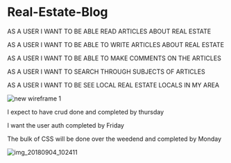 # Real-Estate-Blog

AS A USER I WANT TO BE ABLE READ ARTICLES ABOUT REAL ESTATE

AS A USER I WANT TO BE ABLE TO WRITE ARTICLES ABOUT REAL ESTATE

AS A USER I WANT TO BE ABLE TO MAKE COMMENTS ON THE ARTICLES

AS A USER I WANT TO SEARCH THROUGH SUBJECTS OF ARTICLES

AS A USER I WANT TO BE SEE LOCAL REAL ESTATE LOCALS IN MY AREA

![new wireframe 1](https://user-images.githubusercontent.com/40297750/45043592-9ab65600-b03b-11e8-939a-7e807db20dd9.png)

I expect to have crud done and completed by thursday

I want the user auth completed by Friday

The bulk of CSS will be done over the weedend and completed by Monday

![img_20180904_102411](https://user-images.githubusercontent.com/40297750/45037381-db5aa300-b02c-11e8-9942-c0dc63ca6b0d.jpg)





